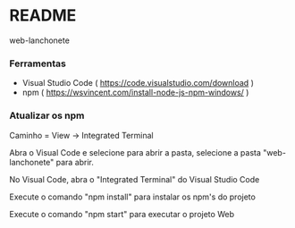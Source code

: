 # README #

web-lanchonete

### Ferramentas ###

 - Visual Studio Code ( https://code.visualstudio.com/download )
 - npm ( https://wsvincent.com/install-node-js-npm-windows/ )


### Atualizar os npm ###

Caminho = View -> Integrated Terminal

Abra o Visual Code e selecione para abrir a pasta, selecione a pasta "web-lanchonete" para abrir.

No Visual Code, abra o "Integrated Terminal" do Visual Studio Code

Execute o comando "npm install" para instalar os npm's do projeto

Execute o comando "npm start" para executar o projeto Web
